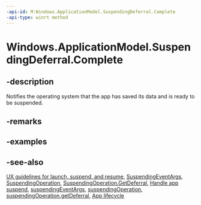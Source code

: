 ```yaml
---
-api-id: M:Windows.ApplicationModel.SuspendingDeferral.Complete
-api-type: winrt method
---
```


<!-- Method syntax
public void Complete()
-->

# Windows.ApplicationModel.SuspendingDeferral.Complete

## -description
Notifies the operating system that the app has saved its data and is ready to be suspended.

## -remarks

## -examples

## -see-also
[UX guidelines for launch, suspend, and resume](http://msdn.microsoft.com/library/90770735-c2c5-4d3a-a21f-48a59e2a0ba9), [SuspendingEventArgs](suspendingeventargs.md), [SuspendingOperation](suspendingoperation.md), [SuspendingOperation.GetDeferral](suspendingoperation_getdeferral_254836512.md), [Handle app suspend](http://msdn.microsoft.com/library/f84f1512-24b9-45ec-bf23-a09e0ac985b0), [suspendingEventArgs](../windows.ui.webui/suspendingeventargs.md), [suspendingOperation](../windows.ui.webui/suspendingoperation.md), [suspendingOperation.getDeferral](../windows.ui.webui/suspendingoperation_getdeferral.md), [App lifecycle](http://msdn.microsoft.com/library/6c469e77-f1e3-4859-a27b-c326f9616d10)